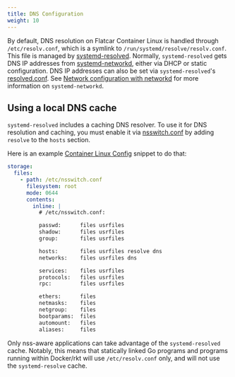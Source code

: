 ```yaml
---
title: DNS Configuration
weight: 10
---
```


By default, DNS resolution on Flatcar Container Linux is handled through `/etc/resolv.conf`, which is a symlink to `/run/systemd/resolve/resolv.conf`. This file is managed by [systemd-resolved][systemd-resolved]. Normally, `systemd-resolved` gets DNS IP addresses from [systemd-networkd][systemd-networkd], either via DHCP or static configuration. DNS IP addresses can also be set via `systemd-resolved`'s [resolved.conf][resolved.conf]. See [Network configuration with networkd](network-config-with-networkd) for more information on `systemd-networkd`.

## Using a local DNS cache

`systemd-resolved` includes a caching DNS resolver. To use it for DNS resolution and caching, you must enable it via [nsswitch.conf][nsswitch.conf] by adding `resolve` to the `hosts` section.

Here is an example [Container Linux Config][cl-configs] snippet to do that:

```yaml
storage:
  files:
    - path: /etc/nsswitch.conf
      filesystem: root
      mode: 0644
      contents:
        inline: |
          # /etc/nsswitch.conf:

          passwd:      files usrfiles
          shadow:      files usrfiles
          group:       files usrfiles

          hosts:       files usrfiles resolve dns
          networks:    files usrfiles dns

          services:    files usrfiles
          protocols:   files usrfiles
          rpc:         files usrfiles

          ethers:      files
          netmasks:    files
          netgroup:    files
          bootparams:  files
          automount:   files
          aliases:     files
```

Only nss-aware applications can take advantage of the `systemd-resolved` cache. Notably, this means that statically linked Go programs and programs running within Docker/rkt will use `/etc/resolv.conf` only, and will not use the `systemd-resolve` cache.

[systemd-resolved]: http://www.freedesktop.org/software/systemd/man/systemd-resolved.service.html
[systemd-networkd]: http://www.freedesktop.org/software/systemd/man/systemd-networkd.service.html
[resolved.conf]: http://www.freedesktop.org/software/systemd/man/resolved.conf.html
[nsswitch.conf]: http://man7.org/linux/man-pages/man5/nsswitch.conf.5.html
[cl-configs]: provisioning
